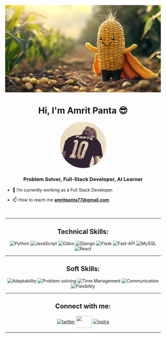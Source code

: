 <img src="bg.png">
<h1 align="center">Hi, I'm Amrit Panta 😎</h1>
<p align="center"><img src="amrit.png" style="border-radius: 50%;"  width="150"></p>
<h3 align="center">Problem Solver, Full-Stack Developer, AI Learner</h3>

- 🔭 I’m currently working as a Full Stack Developer.

- 📫 How to reach me **amritpanta77@gmail.com**

<br>
<hr>
<h2 align="center">Technical Skills:</h2>
<p align="center">
<img alt="Python" src="https://img.shields.io/badge/-Python-38b000?style=plastic&logo=python&logoColor=white" height="25"/>
<img alt="JavaScript" src="https://img.shields.io/badge/-JavaScript-F7DF1E?style=plastic&logo=javascript&logoColor=ffffff" height="25" />
<img alt="Odoo" src="https://img.shields.io/badge/-Odoo-488bbf?style=plastic&logo=odoo&logoColor=ffd438" height="25"/>
<img alt="Django" src="https://img.shields.io/badge/-Django-00599C?style=plastic&logo=django&logoColor=ffffff" height="25" />
<img alt="Flask" src="https://img.shields.io/badge/-Flask-5a189a?style=plastic&logo=flask&logoColor=white" height="25"/>
<img alt="Fast-API" src="https://img.shields.io/badge/-Fast_API-5a189a?style=plastic&logo=fastapi&logoColor=white" height="25"/>
<img alt="MySQL" src="https://img.shields.io/badge/-MySQL-4479a1?style=plastic&logo=mysql&logoColor=ffffff" height="25" />
<img alt="React" src="https://img.shields.io/badge/-React-5a189a?style=plastic&logo=react&logoColor=white" height="25"/>  
</p>
<hr>

<h2 align="center">Soft Skills:</h2>
<p align="center">
<img alt="Adaptability" src="https://img.shields.io/badge/-Adaptability-0c8488?style=plastic&logo=adaptability&logoColor=ffffff" height="25"/>
<img alt="Problem-solving" src="https://img.shields.io/badge/-Problem Solving-6a0572?style=plastic&logo=problem-solving&logoColor=ffffff" height="25"/>
<img alt="Time Management" src="https://img.shields.io/badge/-Time Management-f4a261?style=plastic&logo=time-management&logoColor=ffffff" height="25"/>
<img alt="Communication" src="https://img.shields.io/badge/-Communication-2a9d8f?style=plastic&logo=communication&logoColor=ffffff" height="25"/>
<img alt="Flexibility" src="https://img.shields.io/badge/-Flexibility-e63946?style=plastic&logo=flexibility&logoColor=ffffff" height="25"/>
</p>
<hr>
<h2 align="center">Connect with me:</h2>
<p align="center">
<a href="https://twitter.com" target="blank"><img align="center" src="https://raw.githubusercontent.com/rahuldkjain/github-profile-readme-generator/master/src/images/icons/Social/twitter.svg" alt="twitter" height="40" width="50"/></a>
<a href="https://linkedin.com/in" target="blank"><img align="center" src="https://asset.brandfetch.io/idJFz6sAsl/idZ43Jg46z.svg" height="40" width="50" /></a>
<a href="https://instagram.com" target="blank"><img align="center" src="https://raw.githubusercontent.com/rahuldkjain/github-profile-readme-generator/master/src/images/icons/Social/instagram.svg" alt="instra" height="40" width="50" /></a>
</p>
<hr>
